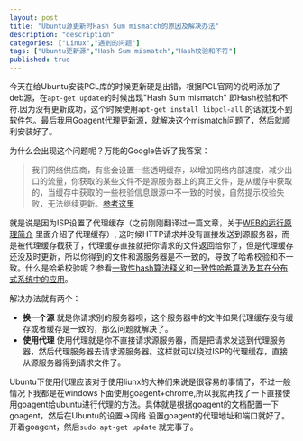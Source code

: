 ```yaml
---
layout: post
title: "Ubuntu源更新时Hash Sum mismatch的原因及解决办法"
description: "description"
categories: ["Linux","遇到的问题"]
tags: ["Ubuntu更新源","Hash Sum mismatch","Hash校验和不符"]
published: true
---
```


今天在给Ubuntu安装PCL库的时候更新硬是出错，根据PCL官网的说明添加了deb源，在`apt-get update`的时候出现"Hash Sum mismatch" 即Hash校验和不符.因为没有更新成功，这个时候使用`apt-get install libpcl-all` 的话就找不到软件包。最后我用Goagent代理更新源，就解决这个mismatch问题了，然后就顺利安装好了。

为什么会出现这个问题呢？万能的Google告诉了我答案：

> 我们网络供应商，有些会设置一些透明缓存，以增加网络内部速度，减少出口的流量，你获取的某些文件不是源服务器上的真正文件，是从缓存中获取的，当缓存中获取的一些校验信息跟源中不一致的时候，自然提示校验失败，无法继续更新。[参考这里][1]

就是说是因为ISP设置了代理缓存（之前刚刚翻译过一篇文章，关于[WEB的运行原理简介][2] 里面介绍了代理缓存）, 这时候HTTP请求并没有直接发送到源服务器，而是被代理缓存截获了，代理缓存直接就把你请求的文件返回给你了，但是代理缓存还没及时更新，所以你得到的文件和源服务器是不一致的，导致了哈希校验和不一致。什么是哈希校验呢？参看[一致性hash算法释义][3]和[一致性哈希算法及其在分布式系统中的应用][4]。

解决办法就有两个：

 - **换一个源** 
 就是你请求别的服务器呗，这个服务器中的文件如果代理缓存没有缓存或者缓存是一致的，那么问题就解决了。
 - **使用代理**
使用代理就是你不直接请求源服务器，而是把请求发送到代理服务器，然后代理服务器去请求源服务器。这样就可以绕过ISP的代理缓存，直接从源服务器得到请求文件了。

Ubuntu下使用代理应该对于使用liunx的大神们来说是很容易的事情了，不过一般情况下我都是在windows下面使用goagent+chrome,所以我就再找了一下直接使用goagent给ubuntu进行代理的方法。具体就是根据goagent的文档配置一下goagent，然后在Ubuntu的设置->网络 设置goagent的代理地址和端口就好了。开着goagent，然后`sudo apt-get update` 就完事了。 

  [1]: http://forum.ubuntu.org.cn/viewtopic.php?f=52&t=423516
  [2]: ./2014-05-11-How_web_works_HTTP_and_CGI
  [3]: http://www.cnblogs.com/haippy/archive/2011/12/10/2282943.html
  [4]: http://blog.codinglabs.org/articles/consistent-hashing.html